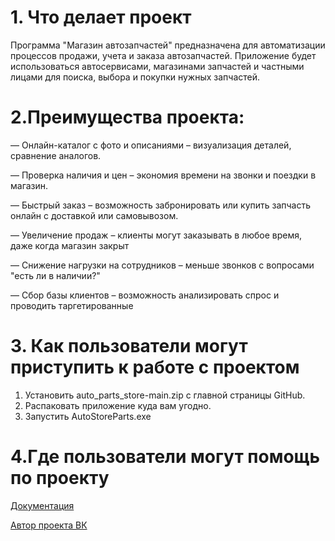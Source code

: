 # 1. Что делает проект
Программа "Магазин автозапчастей" предназначена для автоматизации процессов продажи, учета и заказа автозапчастей. Приложение будет использоваться автосервисами, магазинами запчастей и частными лицами для поиска, выбора и покупки нужных запчастей.
# 2.Преимущества проекта:
— Онлайн-каталог с фото и описаниями – визуализация деталей, сравнение аналогов.

— Проверка наличия и цен – экономия времени на звонки и поездки в магазин.

— Быстрый заказ – возможность забронировать или купить запчасть онлайн с доставкой или самовывозом.

— Увеличение продаж – клиенты могут заказывать в любое время, даже когда магазин закрыт

— Снижение нагрузки на сотрудников – меньше звонков с вопросами "есть ли в наличии?"

— Сбор базы клиентов – возможность анализировать спрос и проводить таргетированные


# 3. Как пользователи могут приступить к работе с проектом
1. Установить auto_parts_store-main.zip с главной страницы GitHub.
2. Распаковать приложение куда вам угодно.
3. Запустить AutoStoreParts.exe
# 4.Где пользователи могут помощь по проекту
[Документация](https://github.com/Dima-Elmeev58/auto_parts_store/wiki)

[Автор проекта ВК](https://vk.com/d.elmeev023)
